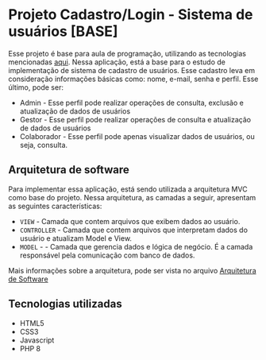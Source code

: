 # Projeto Cadastro/Login - Sistema de usuários [BASE]

Esse projeto é base para aula de programação, utilizando as tecnologias mencionadas [aqui](#tecnologias-utilizadas).
Nessa aplicação, está a base para o estudo de implementação de sistema de cadastro de usuários. Esse cadastro leva em consideração informações básicas como: nome, e-mail, senha e perfil. Esse último, pode ser:
* Admin - Esse perfil pode realizar operações de consulta, exclusão e atualização de dados de usuários
* Gestor - Esse perfil pode realizar operações de consulta e atualização de dados de usuários
* Colaborador - Esse perfil pode apenas visualizar dados de usuários, ou seja, consulta. 

## Arquitetura de software

Para implementar essa aplicação, está sendo utilizada a arquitetura MVC como base do projeto. Nessa arquitetura, as camadas a seguir, apresentam as seguintes características:

* ``VIEW`` - Camada que contem arquivos que exibem dados ao usuário. 
* ``CONTROLLER`` - Camada que contem arquivos que interpretam dados do usuário e atualizam Model e View.
* ``MODEL`` - - Camada que gerencia dados e lógica de negócio. É a camada responsável pela comunicação com banco de dados.

Mais informações sobre a arquitetura, pode ser vista no arquivo [Arquitetura de Software](Arquitetura_Software.pdf)
## Tecnologias utilizadas

- HTML5
- CSS3
- Javascript
- PHP 8
